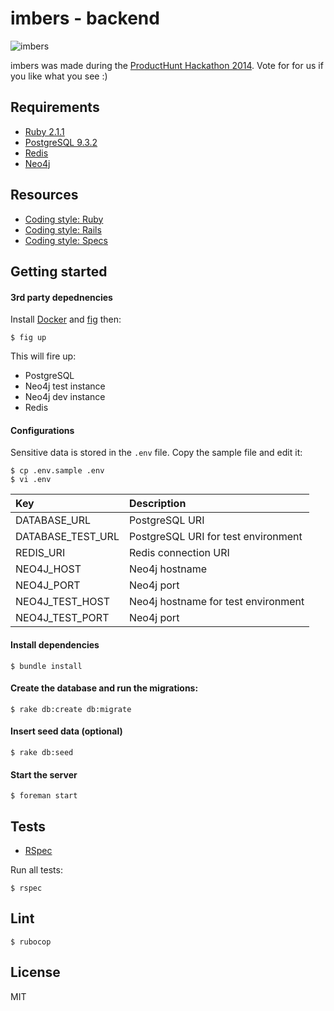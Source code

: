 # imbers - backend

![imbers](http://f.cl.ly/items/0U2e0f2c0n2w013T3i15/logo.png)

imbers was made during the [ProductHunt Hackathon 2014](http://www.producthunt.com/). Vote for for us if you like what you see :)

## Requirements

- [Ruby 2.1.1](https://github.com/sstephenson/rbenv)
- [PostgreSQL 9.3.2](http://www.postgresql.org/)
- [Redis](http://www.redis.io/)
- [Neo4j](http://neo4j.com/)

## Resources

- [Coding style: Ruby](https://github.com/bbatsov/ruby-style-guide)
- [Coding style: Rails](https://github.com/bbatsov/rails-style-guide)
- [Coding style: Specs](http://betterspecs.org/)

## Getting started

#### 3rd party depednencies

Install [Docker](https://www.docker.com/) and [fig](http://www.fig.sh/) then:

```
$ fig up
```

This will fire up:

- PostgreSQL
- Neo4j test instance
- Neo4j dev instance
- Redis

#### Configurations

Sensitive data is stored in the `.env` file. Copy the sample file and edit it:

```
$ cp .env.sample .env
$ vi .env
```

| Key                | Description                                                     |
|:-------------------|:----------------------------------------------------------------|
| DATABASE_URL       | PostgreSQL URI                                                  |
| DATABASE_TEST_URL  | PostgreSQL URI for test environment                             |
| REDIS_URI          | Redis connection URI                                            |
| NEO4J_HOST         | Neo4j hostname                                                  |
| NEO4J_PORT         | Neo4j port                                                      |
| NEO4J_TEST_HOST    | Neo4j hostname for test environment                             |
| NEO4J_TEST_PORT    | Neo4j port                                                      |

#### Install dependencies

```
$ bundle install
```

#### Create the database and run the migrations:

```
$ rake db:create db:migrate
```

#### Insert seed data (optional)

```
$ rake db:seed
```

#### Start the server

```
$ foreman start
```

## Tests

- [RSpec](https://github.com/rspec/rspec)

Run all tests:

```
$ rspec
```

## Lint

```
$ rubocop
```

## License

MIT
